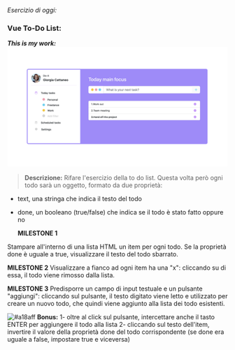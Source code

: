 _Esercizio di oggi:_

### Vue To-Do List:

**_This is my work:_**
![](./img/myWork.png)

> **Descrizione:**
> Rifare l'esercizio della to do list.
> Questa volta però ogni todo sarà un oggetto, formato da due proprietà:

- text, una stringa che indica il testo del todo
- done, un booleano (true/false) che indica se il todo è stato fatto oppure no

  **MILESTONE 1**

Stampare all'interno di una lista HTML un item per ogni todo.
Se la proprietà done è uguale a true, visualizzare il testo del todo sbarrato.


**MILESTONE 2**
Visualizzare a fianco ad ogni item ha una "x": cliccando su di essa, il todo viene rimosso dalla lista.


**MILESTONE 3**
Predisporre un campo di input testuale e un pulsante "aggiungi": cliccando sul pulsante, il testo digitato viene letto e utilizzato per creare un nuovo todo, che quindi viene aggiunto alla lista dei todo esistenti.

![#a18aff](https://placehold.co/15x15/a18aff/a18aff.png) **Bonus:**
1- oltre al click sul pulsante, intercettare anche il tasto ENTER per aggiungere il todo alla lista
2- cliccando sul testo dell'item, invertire il valore della proprietà done del todo corrispondente (se done era uguale a false, impostare true e viceversa)
